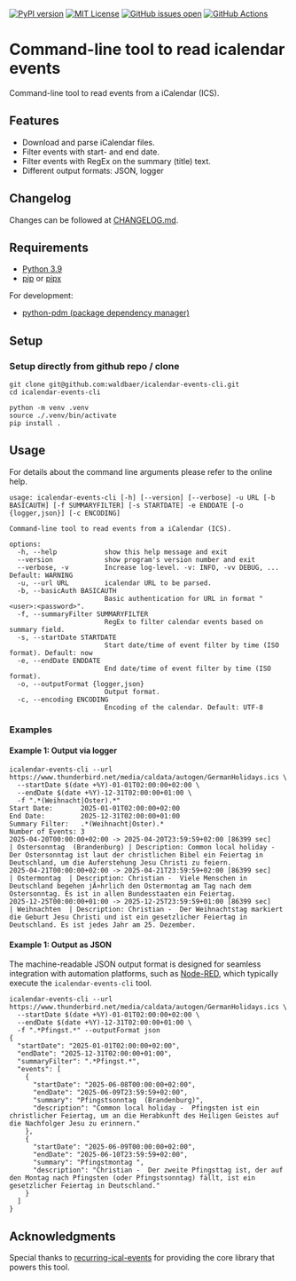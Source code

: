 [![PyPI version](https://badge.fury.io/py/icalendar-events-cli.svg)](https://badge.fury.io/py/icalendar-events-cli)
[![MIT License](https://img.shields.io/github/license/waldbaer/icalendar-events-cli?style=flat-square)](https://opensource.org/licenses/MIT)
[![GitHub issues open](https://img.shields.io/github/issues/waldbaer/icalendar-events-cli?style=flat-square)](https://github.com/waldbaer/icalendar-events-cli/issues)
[![GitHub Actions](https://github.com/waldbaer/icalendar-events-cli/actions/workflows/python-pdm.yml/badge.svg?branch=master)](https://github.com/waldbaer/icalendar-events-cli/actions/workflows/python-pdm.yml)


# Command-line tool to read icalendar events

Command-line tool to read events from a iCalendar (ICS).

## Features ##
- Download and parse iCalendar files.
- Filter events with start- and end date.
- Filter events with RegEx on the summary (title) text.
- Different output formats: JSON, logger

## Changelog
Changes can be followed at [CHANGELOG.md](https://github.com/waldbaer/icalendar-events-cli/blob/master/CHANGELOG.md).

## Requirements ##

 - [Python 3.9](https://www.python.org/)
 - [pip](https://pip.pypa.io/) or [pipx](https://pipx.pypa.io/stable/)

 For development:
 - [python-pdm (package dependency manager)](https://pdm-project.org/)

## Setup

### Setup directly from github repo / clone
```
git clone git@github.com:waldbaer/icalendar-events-cli.git
cd icalendar-events-cli

python -m venv .venv
source ./.venv/bin/activate
pip install .
```

## Usage

For details about the command line arguments please refer to the online help.

```
usage: icalendar-events-cli [-h] [--version] [--verbose] -u URL [-b BASICAUTH] [-f SUMMARYFILTER] [-s STARTDATE] -e ENDDATE [-o {logger,json}] [-c ENCODING]

Command-line tool to read events from a iCalendar (ICS).

options:
  -h, --help            show this help message and exit
  --version             show program's version number and exit
  --verbose, -v         Increase log-level. -v: INFO, -vv DEBUG, ... Default: WARNING
  -u, --url URL         icalendar URL to be parsed.
  -b, --basicAuth BASICAUTH
                        Basic authentication for URL in format "<user>:<password>".
  -f, --summaryFilter SUMMARYFILTER
                        RegEx to filter calendar events based on summary field.
  -s, --startDate STARTDATE
                        Start date/time of event filter by time (ISO format). Default: now
  -e, --endDate ENDDATE
                        End date/time of event filter by time (ISO format).
  -o, --outputFormat {logger,json}
                        Output format.
  -c, --encoding ENCODING
                        Encoding of the calendar. Default: UTF-8
```

### Examples

#### Example 1: Output via logger

```
icalendar-events-cli --url https://www.thunderbird.net/media/caldata/autogen/GermanHolidays.ics \
  --startDate $(date +%Y)-01-01T02:00:00+02:00 \
  --endDate $(date +%Y)-12-31T02:00:00+01:00 \
  -f ".*(Weihnacht|Oster).*"
Start Date:       2025-01-01T02:00:00+02:00
End Date:         2025-12-31T02:00:00+01:00
Summary Filter:   .*(Weihnacht|Oster).*
Number of Events: 3
2025-04-20T00:00:00+02:00 -> 2025-04-20T23:59:59+02:00 [86399 sec]     | Ostersonntag  (Brandenburg) | Description: Common local holiday -  Der Ostersonntag ist laut der christlichen Bibel ein Feiertag in Deutschland, um die Auferstehung Jesu Christi zu feiern.
2025-04-21T00:00:00+02:00 -> 2025-04-21T23:59:59+02:00 [86399 sec]     | Ostermontag  | Description: Christian -  Viele Menschen in Deutschland begehen jÃ¤hrlich den Ostermontag am Tag nach dem Ostersonntag. Es ist in allen Bundesstaaten ein Feiertag.
2025-12-25T00:00:00+01:00 -> 2025-12-25T23:59:59+01:00 [86399 sec]     | Weihnachten  | Description: Christian -  Der Weihnachtstag markiert die Geburt Jesu Christi und ist ein gesetzlicher Feiertag in Deutschland. Es ist jedes Jahr am 25. Dezember.
```

#### Example 1: Output as JSON

The machine-readable JSON output format is designed for seamless integration with automation platforms, such as [Node-RED](https://nodered.org/), which typically execute the `icalendar-events-cli` tool.

```
icalendar-events-cli --url https://www.thunderbird.net/media/caldata/autogen/GermanHolidays.ics \
  --startDate $(date +%Y)-01-01T02:00:00+02:00 \
  --endDate $(date +%Y)-12-31T02:00:00+01:00 \
  -f ".*Pfingst.*" --outputFormat json
{
  "startDate": "2025-01-01T02:00:00+02:00",
  "endDate": "2025-12-31T02:00:00+01:00",
  "summaryFilter": ".*Pfingst.*",
  "events": [
    {
      "startDate": "2025-06-08T00:00:00+02:00",
      "endDate": "2025-06-09T23:59:59+02:00",
      "summary": "Pfingstsonntag  (Brandenburg)",
      "description": "Common local holiday -  Pfingsten ist ein christlicher Feiertag, um an die Herabkunft des Heiligen Geistes auf die Nachfolger Jesu zu erinnern."
    },
    {
      "startDate": "2025-06-09T00:00:00+02:00",
      "endDate": "2025-06-10T23:59:59+02:00",
      "summary": "Pfingstmontag ",
      "description": "Christian -  Der zweite Pfingsttag ist, der auf den Montag nach Pfingsten (oder Pfingstsonntag) fällt, ist ein gesetzlicher Feiertag in Deutschland."
    }
  ]
}
```

## Acknowledgments
Special thanks to [recurring-ical-events](https://github.com/niccokunzmann/python-recurring-ical-events) for providing
the core library that powers this tool.

